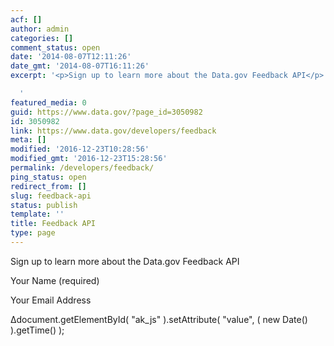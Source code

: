 ```yaml
---
acf: []
author: admin
categories: []
comment_status: open
date: '2014-08-07T12:11:26'
date_gmt: '2014-08-07T16:11:26'
excerpt: '<p>Sign up to learn more about the Data.gov Feedback API</p>

  '
featured_media: 0
guid: https://www.data.gov/?page_id=3050982
id: 3050982
link: https://www.data.gov/developers/feedback
meta: []
modified: '2016-12-23T10:28:56'
modified_gmt: '2016-12-23T15:28:56'
permalink: /developers/feedback/
ping_status: open
redirect_from: []
slug: feedback-api
status: publish
template: ''
title: Feedback API
type: page
---
```

Sign up to learn more about the Data.gov Feedback API



 










Your Name (required)  




Your Email Address  






Δdocument.getElementById( "ak\_js" ).setAttribute( "value", ( new Date() ).getTime() );


